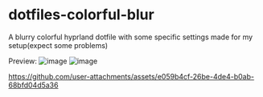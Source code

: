 # dotfiles-colorful-blur
A blurry colorful hyprland dotfile with some specific settings made for my setup(expect some problems)

Preview:
![image](https://github.com/user-attachments/assets/11aa5a76-058c-46f0-ac84-56c5811149b1)
![image](https://github.com/user-attachments/assets/0546d1fa-7eaf-4fdc-9149-2c9aa349f78f)

https://github.com/user-attachments/assets/e059b4cf-26be-4de4-b0ab-68bfd04d5a36

